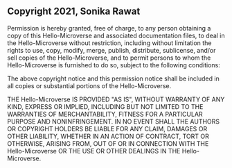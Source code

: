 ## Copyright 2021, Sonika Rawat

Permission is hereby granted, free of charge, to any person obtaining a copy of this Hello-Microverse and associated documentation files, to deal in the Hello-Microverse without restriction, including without limitation the rights to use, copy, modify, merge, publish, distribute, sublicense, and/or sell copies of the Hello-Microverse, and to permit persons to whom the Hello-Microverse is furnished to do so, subject to the following conditions:

The above copyright notice and this permission notice shall be included in all copies or substantial portions of the Hello-Microverse.

THE Hello-Microverse IS PROVIDED "AS IS", WITHOUT WARRANTY OF ANY KIND, EXPRESS OR IMPLIED, INCLUDING BUT NOT LIMITED TO THE WARRANTIES OF MERCHANTABILITY, FITNESS FOR A PARTICULAR PURPOSE AND NONINFRINGEMENT. IN NO EVENT SHALL THE AUTHORS OR COPYRIGHT HOLDERS BE LIABLE FOR ANY CLAIM, DAMAGES OR OTHER LIABILITY, WHETHER IN AN ACTION OF CONTRACT, TORT OR OTHERWISE, ARISING FROM, OUT OF OR IN CONNECTION WITH THE Hello-Microverse OR THE USE OR OTHER DEALINGS IN THE Hello-Microverse.
